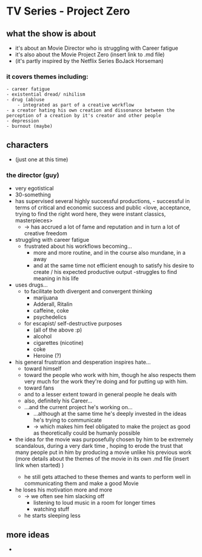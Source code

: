 # TV Series - Project Zero

## what the show is about
- it's about an Movie Director who is struggling with Career fatigue
- it's also about the Movie Project Zero (insert link to .md file)
- (it's partly inspired by the Netflix Series BoJack Horseman)

### it covers themes including:
    - career fatigue
    - existential dread/ nihilism
    - drug (ab)use
        - integrated as part of a creative workflow
    - a creator hating his own creation and dissonance between the perception of a creation by it's creator and other people
    - depression
    - burnout (maybe)

## characters
- (just one at this time)

### the director (guy)
- very egotistical
- 30-something
- has supervised several highly successful productions, - successful in terms of critical and
economic success and public <love, acceptance, trying to find the right word here, they were instant classics, masterpieces>
    - -> has accrued a lot of fame and reputation and in turn a lot of creative freedom
- struggling with career fatigue
    - frustrated about his workflows becoming...
        - more and more routine, and in the course also mundane, in a away
        - and at the same time not efficient enough to satisfy his desire to create / his expected productive output
-struggles to find meaning in his life
- uses drugs...
    - to facilitate both divergent and convergent thinking
        - marijuana
        - Adderall, Ritalin
        - caffeine, coke
        - psychedelics
    - for escapist/ self-destructive purposes
        - (all of the above :p)
        - alcohol
        - cigarettes (nicotine)
        - coke
        - Heroine (?)
- his general frustration and desperation inspires hate...
    - toward himself
    - toward the people who work with him, though he also respects them very much for the work they're doing and for putting up with him.
    - toward fans
    - and to a lesser extent toward in general people he deals with
    - also, definitely his Career...
    - ...and the current project he's working on...
        - ...although at the same time he's deeply invested in the ideas he's trying to communicate
        - -> which makes him feel obligated to make the project as good as theoretically could be humanly possible
- the idea for the movie was purposefully chosen by him to be extremely scandalous, during a very dark time <in terms of his mood>, hoping to erode the trust that many people put in him by producing a movie unlike his previous work (more details about the themes of the movie in its own .md file (insert link when started) )
    - he still  gets attached to these themes and wants to perform well in communicating them and make a good Movie
- he loses his motivation more and more
    - -> we often see him slacking off
        - listening to loud music in a room for longer times
        - watching stuff
    - he starts sleeping less

## more ideas
-
